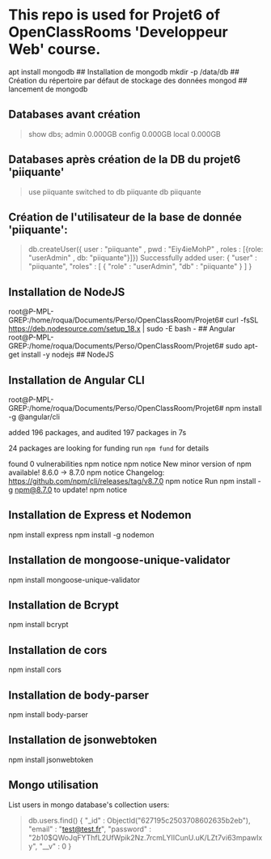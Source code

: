# This repo is used for Projet6 of OpenClassRooms 'Developpeur Web' course.

apt install mongodb ## Installation de mongodb
mkdir -p /data/db ## Création du répertoire par défaut de stockage des données
mongod ## lancement de mongodb

## Databases avant création 
> show dbs;
admin   0.000GB
config  0.000GB
local   0.000GB
## Databases après création de la DB du projet6 'piiquante'
> use piiquante
switched to db piiquante
> db
piiquante

## Création de l'utilisateur de la base de donnée 'piiquante':
> db.createUser({ user : "piiquante" , pwd : "Eiy4ieMohP" , roles : [{role: "userAdmin" , db: "piiquante"}]})
Successfully added user: {
	"user" : "piiquante",
	"roles" : [
		{
			"role" : "userAdmin",
			"db" : "piiquante"
		}
	]
}

## Installation de NodeJS
root@P-MPL-GREP:/home/roqua/Documents/Perso/OpenClassRoom/Projet6# curl -fsSL https://deb.nodesource.com/setup_18.x | sudo -E bash - ## Angular
root@P-MPL-GREP:/home/roqua/Documents/Perso/OpenClassRoom/Projet6# sudo apt-get install -y nodejs ## NodeJS

## Installation de Angular CLI
root@P-MPL-GREP:/home/roqua/Documents/Perso/OpenClassRoom/Projet6# npm install -g @angular/cli

added 196 packages, and audited 197 packages in 7s

24 packages are looking for funding
  run `npm fund` for details

found 0 vulnerabilities
npm notice 
npm notice New minor version of npm available! 8.6.0 -> 8.7.0
npm notice Changelog: https://github.com/npm/cli/releases/tag/v8.7.0
npm notice Run npm install -g npm@8.7.0 to update!
npm notice 

## Installation de Express et Nodemon
npm install express
npm install -g nodemon

## Installation de mongoose-unique-validator
npm install mongoose-unique-validator

## Installation de Bcrypt
npm install bcrypt

## Installation de cors
npm install cors

## Installation de body-parser
npm install body-parser

## Installation de jsonwebtoken
npm install jsonwebtoken


## Mongo utilisation
List users in mongo database's collection users:
> db.users.find()
{ "_id" : ObjectId("627195c2503708602635b2eb"), "email" : "test@test.fr", "password" : "$2b$10$QWoJqFYThfL2UfWpik2Nz.7rcmLYIICunU.uK/LZt7vi63mpawIxy", "__v" : 0 }

